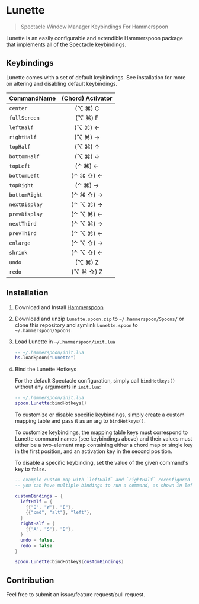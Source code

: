 # Lunette

> Spectacle Window Manager Keybindings For Hammerspoon

Lunette is an easily configurable and extendible Hammerspoon package that implements all of the Spectacle keybindings.

## Keybindings

Lunette comes with a set of default keybindings. See installation for more on altering and disabling default keybindings.

| CommandName  | (Chord) Activator |
| -------------|:-------------------:|
| `center`     | (⌥ ⌘) C          |
| `fullScreen` | (⌥ ⌘) F          |
| `leftHalf`   | (⌥ ⌘) ←          |
| `rightHalf`  | (⌥ ⌘) →          |
| `topHalf`    | (⌥ ⌘) ↑          |
| `bottomHalf` | (⌥ ⌘) ↓          |
| `topLeft`    | (⌃ ⌘) ←          |
| `bottomLeft` | (⌃ ⌘ ⇧) ←       |
| `topRight`   | (⌃ ⌘) →          |
| `bottomRight`| (⌃ ⌘ ⇧) →       |
| `nextDisplay`| (⌃ ⌥ ⌘) →       |
| `prevDisplay`| (⌃ ⌥ ⌘) ←       |
| `nextThird`  | (⌃ ⌥ ⌘) →       |
| `prevThird`  | (⌃ ⌥ ⌘) ←       |
| `enlarge`    | (⌃ ⌥ ⇧) →       |
| `shrink`     | (⌃ ⌥ ⇧) ←       |
| `undo`       | (⌥ ⌘) Z          |
| `redo`       | (⌥ ⌘ ⇧) Z       |

## Installation

1. Download and Install [Hammerspoon](https://github.com/Hammerspoon/hammerspoon/releases)
1. Download and unzip `Lunette.spoon.zip` to `~/.hammerspoon/Spoons/` or clone this repository and symlink `Lunette.spoon` to `~/.hammerspoon/Spoons`
1. Load Lunette in `~/.hammerspoon/init.lua`

    ```lua
    -- ~/.hammerspoon/init.lua
    hs.loadSpoon("Lunette")
    ```

1. Bind the Lunette Hotkeys

    For the default Spectacle configuration, simply call `bindHotkeys()` without any arguments in `init.lua`:

    ```lua
    -- ~/.hammerspoon/init.lua
    spoon.Lunette:bindHotkeys()
    ```

    To customize or disable specific keybindings, simply create a custom mapping table and pass it as an arg to `bindHotkeys()`.

    To customize keybindings, the mapping table keys must correspond to Lunette command names (see keybindings above) and their values must either be a two-element map containing either a chord map or single key in the first position, and an activation key in the second position.

    To disable a specific keybinding, set the value of the given command's key to `false`.

    ```lua
    -- example custom map with `leftHalf` and `rightHalf` reconfigured and the history commands disabled
    -- you can have multiple bindings to run a command, as shown in leftHalf

    customBindings = {
      leftHalf = {
        {{"Q", "W"}, "E"},
        {{"cmd", "alt"}, "left"},
      }
      rightHalf = {
        {{"A", "S"}, "D"},
      }
      undo = false,
      redo = false
    }

    spoon.Lunette:bindHotkeys(customBindings)
    ```

## Contribution

Feel free to submit an issue/feature request/pull request.
